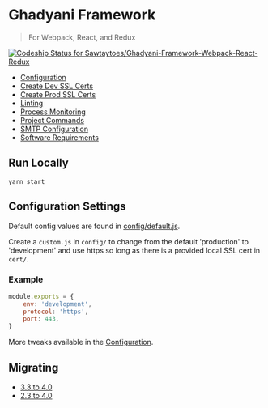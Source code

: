 # Ghadyani Framework
> For Webpack, React, and Redux

[ ![Codeship Status for Sawtaytoes/Ghadyani-Framework-Webpack-React-Redux](https://app.codeship.com/projects/6a9ebe50-fc1e-0134-257f-0aa8194bf520/status?branch=master)](https://app.codeship.com/projects/211675)

- [Configuration](docs/configuration.md)
- [Create Dev SSL Certs](docs/dev-ssl-cert.md)
- [Create Prod SSL Certs](docs/prod-ssl-cert.md)
- [Linting](docs/linting.md)
- [Process Monitoring](docs/process-monitoring.md)
- [Project Commands](docs/project-commands.md)
- [SMTP Configuration](docs/smtp-config.md)
- [Software Requirements](docs/software-requirements.md)


## Run Locally
```shell
yarn start
```


## Configuration Settings
Default config values are found in [config/default.js](config/default.js).

Create a `custom.js` in `config/` to change from the default 'production' to 'development' and use https so long as there is a provided local SSL cert in `cert/`.

### Example
```js
module.exports = {
	env: 'development',
	protocol: 'https',
	port: 443,
}
```

More tweaks available in the [Configuration](docs/configuration.md).


## Migrating

- [3.3 to 4.0](docs/migrating/3.3-to-4.0.md)
- [2.3 to 4.0](docs/migrating/2.3-to-4.0.md)
